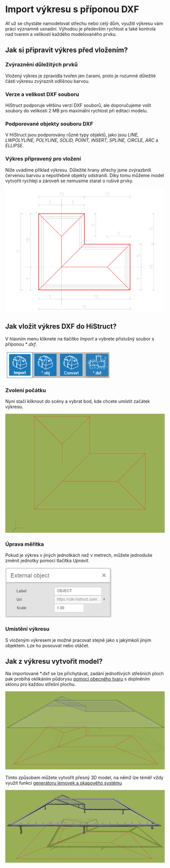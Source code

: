 # Import výkresu s příponou DXF

Ať už se chystáte namodelovat střechu nebo celý dům, využití výkresu vám práci významně usnadní. Výhodou je především rychlost a také kontrola nad tvarem a velikostí každého modelovaného prvku. 

## Jak si připravit výkres před vložením?

### Zvýraznění důležitých prvků
Vložený výkres je zpravidla tvořen jen čarami, proto je rozumné důležité části výkresu zvýraznit odlišnou barvou.

### Verze a velikost DXF souboru
HiStruct podporuje většinu verzí DXF souborů, ale doporučujeme volit soubory do velikosti 2 MB pro maximální rychlost při editaci modelu.

### Podporované objekty souboru DXF
V HiStruct jsou podporovány různé typy objektů, jako jsou *LINE, LWPOLYLINE, POLYLINE, SOLID, POINT, INSERT, SPLINE, CIRCLE, ARC* a *ELLIPSE*. 

### Výkres připravený pro vložení
Níže uvádíme příklad výkresu. Důležité hrany střechy jsme zvýrazbnili červenou barvou a nepotřebné objekty odstranili. Díky tomu můžeme model vytvořit rychleji a zároveň se nemusíme starat o rušivé prvky.

![DXF drawings](img/dxfDrawings.png) 


## Jak vložit výkres DXF do HiStruct?

V hlavním menu kliknete na tlačítko *Import* a vybrete příslušný soubor s příponou **.dxf*.

![Import tlačítko](img/importButton.png)

### Zvolení počátku
Nyní stačí kliknout do scény a vybrat bod, kde chcete umístit začátek výkresu.

![Zvolení počátku](img/insertDXF.png)

### Úprava měřítka
Pokud je výkres v jiných jednotkách než v metrech, můžete jednoduše změnit jednotky pomocí tlačítka *Upravit*.

![Upravit měřítko](img/externalObjectEdit.png)

### Umístění výkresu
S vloženým výkresem je možné pracovat stejně jako s jakýmkoli jiným objektem. Lze ho posouvat nebo otáčet.

## Jak z výkresu vytvořit model?
Na importované *.dxf se lze přichytávat, zadání jednotlivých střešních ploch pak probíhá oklikáním půdorysu [pomocí obecného tvaru](modellingRoofs.md) s doplněním sklonu pro každou střešní plochu. 

![Vytvoření modelu](img/dxfModel.png)

Tímto způsobem můžete vytvořit přesný 3D model, na němž lze téměř vždy využít funkci [generátoru lemovek a okapového systému](roofFlashingGenerator.md)

![Model s lemovkami a okapem](img/dxfModelFlashings.png)

